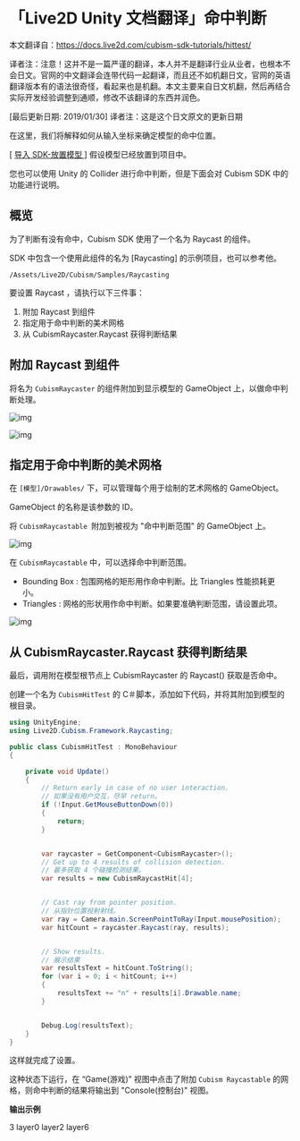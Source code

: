 # 「Live2D Unity 文档翻译」命中判断

本文翻译自：https://docs.live2d.com/cubism-sdk-tutorials/hittest/

译者注：注意！这并不是一篇严谨的翻译，本人并不是翻译行业从业者，也根本不会日文。官网的中文翻译会连带代码一起翻译，而且还不如机翻日文，官网的英语翻译版本有的语法很奇怪，看起来也是机翻。本文主要来自日文机翻，然后再结合实际开发经验调整到通顺，修改不该翻译的东西并润色。

[最后更新日期: 2019/01/30] 译者注：这是这个日文原文的更新日期

在这里，我们将解释如何从输入坐标来确定模型的命中位置。

[ [导入 SDK-放置模型 ](https://docs.live2d.com/cubism-sdk-tutorials/getting-started/)] 假设模型已经放置到项目中。



您也可以使用 Unity 的 Collider 进行命中判断，但是下面会对 Cubism SDK 中的功能进行说明。

## 概览

为了判断有没有命中，Cubism SDK 使用了一个名为 Raycast 的组件。

SDK 中包含一个使用此组件的名为 [Raycasting] 的示例项目，也可以参考他。

`/Assets/Live2D/Cubism/Samples/Raycasting`





要设置 Raycast ，请执行以下三件事：

1. 附加 Raycast 到组件
2. 指定用于命中判断的美术网格
3. 从 CubismRaycaster.Raycast 获得判断结果

## 附加 Raycast 到组件

将名为 `CubismRaycaster` 的组件附加到显示模型的 GameObject 上，以做命中判断处理。

![img](https://docs.live2d.com/wp-content/uploads/2017/06/raycast00.png)

![img](https://docs.live2d.com/wp-content/uploads/2017/06/raycast01.png)

## 指定用于命中判断的美术网格

在 `[模型]/Drawables/` 下，可以管理每个用于绘制的艺术网格的 GameObject。 

GameObject 的名称是该参数的 ID。

将 `CubismRaycastable `附加到被视为 "命中判断范围" 的 GameObject 上。

![img](https://docs.live2d.com/wp-content/uploads/2017/06/raycast02.png)

在 `CubismRaycastable` 中，可以选择命中判断范围。

- Bounding Box : 包围网格的矩形用作命中判断。比 Triangles 性能损耗更小。
- Triangles : 网格的形状用作命中判断。如果要准确判断范围，请设置此项。

![img](https://docs.live2d.com/wp-content/uploads/2017/06/raycast03.png)

## 从 CubismRaycaster.Raycast 获得判断结果

最后，调用附在模型根节点上 CubismRaycaster 的 Raycast() 获取是否命中。

创建一个名为 `CubismHitTest` 的 C＃脚本，添加如下代码，并将其附加到模型的根目录。

```c#
using UnityEngine;
using Live2D.Cubism.Framework.Raycasting;

public class CubismHitTest : MonoBehaviour
{

    private void Update()
    {
        // Return early in case of no user interaction.
        // 如果没有用户交互，尽早 return。
        if (!Input.GetMouseButtonDown(0))
        {
            return;
        }


        var raycaster = GetComponent<CubismRaycaster>();
        // Get up to 4 results of collision detection.
        // 最多获取 4 个碰撞检测结果。
        var results = new CubismRaycastHit[4];


        // Cast ray from pointer position.
        // 从指针位置投射射线。
        var ray = Camera.main.ScreenPointToRay(Input.mousePosition);
        var hitCount = raycaster.Raycast(ray, results);


        // Show results.
        // 展示结果
        var resultsText = hitCount.ToString();
        for (var i = 0; i < hitCount; i++)
        {
            resultsText += "n" + results[i].Drawable.name;
        }


        Debug.Log(resultsText);
    }
}
```

这样就完成了设置。

这种状态下运行，在 “Game(游戏)” 视图中点击了附加 `Cubism Raycastable` 的网格，则命中判断的结果将输出到 "Console(控制台)" 视图。

**输出示例**

3
layer0
layer2
layer6